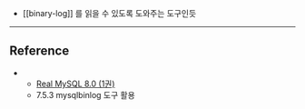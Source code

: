 - [[binary-log]] 를 읽을 수 있도록 도와주는 도구인듯
---
## Reference
 - - [Real MySQL 8.0 (1권)](https://product.kyobobook.co.kr/detail/S000001766482)
	- 7.5.3 mysqlbinlog 도구 활용